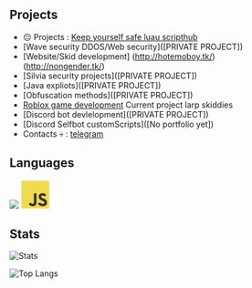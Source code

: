 
<h2><strong>Projects</strong></h2>

- 😔 Projects : [Keep yourself safe luau scripthub](https://bit.ly/37qBm8s) 
- [Wave security DDOS/Web security]([PRIVATE PROJECT])
- [Website/Skid development] (http://hotemoboy.tk/) (http://nongender.tk/)
- [Silvia security projects]([PRIVATE PROJECT])
- [Java expliots]([PRIVATE PROJECT])
- [Obfuscation methods]([PRIVATE PROJECT])
- [Roblox game development](https://www.roblox.com/games/9523092926/PrestonIsWeirdds-Place-Number-2) Current project larp skiddies
- [Discord bot devlelopment]([PRIVATE PROJECT])
- [Discord Selfbot customScripts]([No portfolio yet])
- Contacts 💀 : [telegram](https://t.me/httpsrip)

<h2><strong>Languages</strong></h2>

<p float="left">
  <img src="https://upload.wikimedia.org/wikipedia/commons/c/cf/Lua-Logo.svg" width="50"/>
  <img src="https://raw.githubusercontent.com/devicons/devicon/master/icons/javascript/javascript-original.svg" width="50"/> 
</p>

<h2><strong>Stats</strong></h2>

![Stats](https://github-readme-stats.vercel.app/api/?username=Holyshitbruh&show_icons=true&title_color=fff&icon_color=79ff97&text_color=9f9f9f&bg_color=151515&count_private=true&include_all_commits=true&custom_title=strawbberrys's%20Statistics)

![Top Langs](https://github-readme-stats.vercel.app/api/top-langs?username=Holyshitbruh&layout=compact&title_color=fff&icon_color=79ff97&text_color=9f9f9f&bg_color=151515&border_radius=10&hide=css&custom_title=strawbberrys's%20Most%20Used%20Languages)

